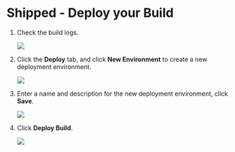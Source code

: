# Shipped - Deploy your Build

1. Check the build logs.
 
    ![](posts/files/shipped-import-project/assets/7.PNG)

1. Click the **Deploy** tab, and click **New Environment** to create a new deployment environment.

    ![](posts/files/shipped-import-project/assets/8.PNG)

1. Enter a name and description for the new deployment environment, click **Save**.
 
    ![](posts/files/shipped-import-project/assets/9.PNG)

1. Click **Deploy Build**.

    ![](posts/files/shipped-import-project/assets/10.PNG)
